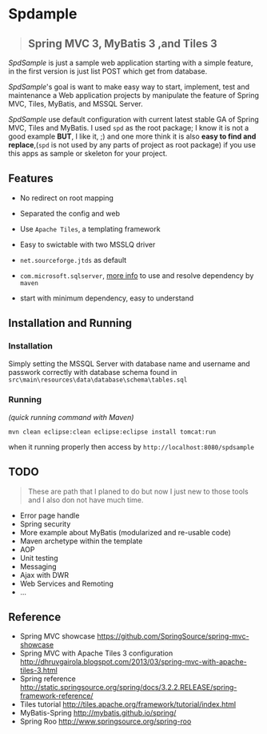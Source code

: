 Spdample 
========
> ## Spring MVC 3, MyBatis 3 ,and Tiles 3 ##

*SpdSample* is just a sample web application starting with a simple feature, in the first version is just list POST which get from database. 

*SpdSample*'s goal is want to make easy way to start, implement, test and maintenance a Web application projects by manipulate the feature of Spring MVC, Tiles, MyBatis, and MSSQL Server.

*SpdSample* use default configuration with current latest stable GA of Spring MVC, Tiles and MyBatis. I used `spd` as the root package; I know it is not a good example **BUT**, I like it, ;) and one more think it is also **easy to find and replace**,(`spd` is not used by any parts of project as root package) if you use this apps as sample or skeleton for your project.

## Features ##
- No redirect on root mapping 
- Separated the config and web
- Use `Apache Tiles`, a templating framework
- Easy to swictable with two MSSLQ driver 
 - `net.sourceforge.jtds` as default
 - `com.microsoft.sqlserver`, [more info](http://claude.betancourt.us/add-microsoft-sql-jdbc-driver-to-maven/) to use and resolve dependency by `maven` 
 
- start with minimum dependency, easy to understand

## Installation and Running ##

### Installation ###

Simply setting the MSSQL Server with database name and username and passwork correctly with database schema found in `src\main\resources\data\database\schema\tables.sql`

### Running ###
*(quick running command with Maven)*

`mvn clean eclipse:clean eclipse:eclipse install tomcat:run`

when it running properly then access by `http://localhost:8080/spdsample`

## TODO ##
> These are path that I planed to do but now I just new to those tools and I also don not have much time.

- Error page handle
- Spring security
- More example about MyBatis (modularized and re-usable code)
- Maven archetype within the template
- AOP
- Unit testing
- Messaging
- Ajax with DWR
- Web Services and Remoting 
- ...

## Reference ##

- Spring MVC showcase https://github.com/SpringSource/spring-mvc-showcase
- Spring MVC with Apache Tiles 3 configuration http://dhruvgairola.blogspot.com/2013/03/spring-mvc-with-apache-tiles-3.html
- Spring reference http://static.springsource.org/spring/docs/3.2.2.RELEASE/spring-framework-reference/
- Tiles tutorial http://tiles.apache.org/framework/tutorial/index.html
- MyBatis-Spring http://mybatis.github.io/spring/
- Spring Roo http://www.springsource.org/spring-roo